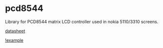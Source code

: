 # pcd8544

Library for PCD8544 matrix LCD controller used in nokia 5110/3310 screens.

[datasheet](docs/pdc8544-datasheet.pdf)

[!example](docs/pcd8544-1.jpg)

